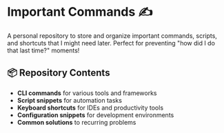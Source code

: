 # Important Commands ✍️

A personal repository to store and organize important commands, scripts, and shortcuts that I might need later. Perfect for preventing "how did I do that last time?" moments!

## 📦 Repository Contents

- **CLI commands** for various tools and frameworks
- **Script snippets** for automation tasks
- **Keyboard shortcuts** for IDEs and productivity tools
- **Configuration snippets** for development environments
- **Common solutions** to recurring problems
